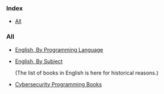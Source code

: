 ### Index

* [All](#all)


### All

* [English, By Programming Language](free-programming-books-langs.md)
* [English, By Subject](free-programming-books-subjects.md)

  (The list of books in English is here for historical reasons.)

* [Cybersecurity Programming Books](free-programming-books-cyber.md)



